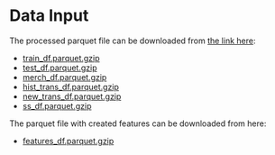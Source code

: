 # Data Input
The processed parquet file can be downloaded from [the link here](https://www.dropbox.com/sh/td9q7fscpgi5svv/AAANGd0YagypY6AzwAjEBkV-a?dl=0):
- [train_df.parquet.gzip](https://www.dropbox.com/sh/td9q7fscpgi5svv/AABSfuu6h-i4LxEoeYRJaRRha/train_df.parquet.gzip?dl=0)
- [test_df.parquet.gzip](https://www.dropbox.com/sh/td9q7fscpgi5svv/AAAM2m5Oo3zlnHMF16uZ5Z7ta/test_df.parquet.gzip?dl=0)
- [merch_df.parquet.gzip](https://www.dropbox.com/sh/td9q7fscpgi5svv/AAAtVa0olVQtUEk30OhoE453a/merch_df.parquet.gzip?dl=0)
- [hist_trans_df.parquet.gzip](https://www.dropbox.com/sh/td9q7fscpgi5svv/AADIOF8hMdvjiQEOQFDttQuEa/hist_trans_df.parquet.gzip?dl=0)
- [new_trans_df.parquet.gzip](https://www.dropbox.com/sh/td9q7fscpgi5svv/AAAxITVMH28P0eC--pSQnSxZa/new_trans_df.parquet.gzip?dl=0)
- [ss_df.parquet.gzip](https://www.dropbox.com/sh/td9q7fscpgi5svv/AACk0HcYWTE-Ohzhp1cPxInWa/ss_df.parquet.gzip?dl=0)

The parquet file with created features can be downloaded from here:
- [features_df.parquet.gzip](https://www.dropbox.com/sh/td9q7fscpgi5svv/AAA326UL9Paz1QYTzS-LzU6Fa/features_df.parquet.gzip?dl=0)
